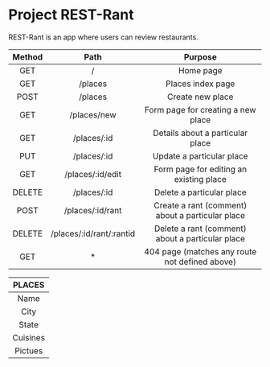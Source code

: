 # Project REST-Rant

REST-Rant is an app where users can review restaurants.

| Method |    Path                     | Purpose     |
| :----: | :---------:                 | :---------: |
| GET    | /                           | Home page |
| GET    | /places                     | Places index page|
| POST   | /places                     | Create new place |
| GET    | /places/new                 | Form page for creating a new place |
| GET    | /places/:id                 | Details about a particular place |
| PUT    | /places/:id                 | Update a particular place |
| GET    | /places/:id/edit            | Form page for editing an existing place |
| DELETE | /places/:id                 | Delete a particular place |
| POST   | /places/:id/rant            | Create a rant (comment) about a particular place |
| DELETE | /places/:id/rant/:rantid    | Delete a rant (comment) about a particular place |
| GET    |  *                          | 404 page (matches any route not defined above) |


| PLACES               |
| :------------------: |
| Name      | string   |
| City      | string   |
| State     | string   | 
| Cuisines  | string   |
| Pictues   | string   |